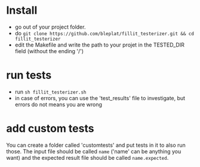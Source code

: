 # Install
- go out of your project folder.
- do `git clone https://github.com/bleplat/fillit_testerizer.git && cd fillit_testerizer`
- edit the Makefile and write the path to your projet in the TESTED_DIR field (without the ending '/')

# run tests
- run `sh fillit_testerizer.sh`
- in case of errors, you can use the 'test_results' file to investigate, but errors do not means you are wrong

# add custom tests
You can create a folder called 'customtests' and put tests in it to also run those.
The input file should be called `name` ('name' can be anything you want) and the expected result file should be called `name.expected`.
